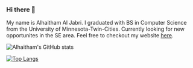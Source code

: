 ### Hi there 👋

My name is Alhaitham Al Jabri. I graduated with BS in Computer Science from the University of Minnesota-Twin-Cities. Currently looking for new opportunites in the SE area. Feel free to checkout my website [here](https://jabri.dev/).  
  
  
![Alhaitham's GitHub stats](https://github-readme-stats.vercel.app/api?username=aljab012&show_icons=true&theme=radical)  
  
[![Top Langs](https://github-readme-stats.vercel.app/api/top-langs/?username=aljab012&layout=compact)](https://github.com/aljab012/github-readme-stats)  
